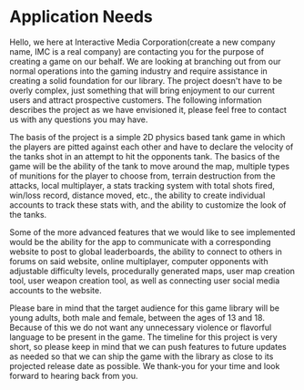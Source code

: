 # Application Needs

Hello, we here at Interactive Media Corporation(create a new company name, IMC is a real company) are contacting you for the purpose of creating a game on our behalf.
We are looking at branching out from our normal operations into the gaming industry and require assistance in creating a solid
foundation for our library. The project doesn't have to be overly complex, just something that will bring enjoyment to our current
users and attract prospective customers. The following information describes the project as we have envisioned it, please feel free
to contact us with any questions you may have.

The basis of the project is a simple 2D physics based tank game in which the players are pitted against each other
and have to declare the velocity of the tanks shot in an attempt to hit the opponents tank. The basics of the game will be
the ability of the tank to move around the map, multiple types of munitions for the player to choose from, terrain destruction
from the attacks, local multiplayer, a stats tracking system with total shots fired, win/loss record, distance moved, etc., the
ability to create individual accounts to track these stats with, and the ability to customize the look of the tanks.

Some of the more advanced features that we would like to see implemented would be the ability for the app to communicate
with a corresponding website to post to global leaderboards, the ability to connect to others in forums on said website, online
multiplayer, computer opponents with adjustable difficulty levels, procedurally generated maps, user map creation tool, user weapon
creation tool, as well as connecting user social media accounts to the website.

Please bare in mind that the target audience for this game library will be young adults, both male and female, between the
ages of 13 and 18. Because of this we do not want any unnecessary violence or flavorful language to be present in the game. The
timeline for this project is very short, so please keep in mind that we can push features to future updates as needed so that we
can ship the game with the library as close to its projected release date as possible. We thank-you for your time and look forward
to hearing back from you.
